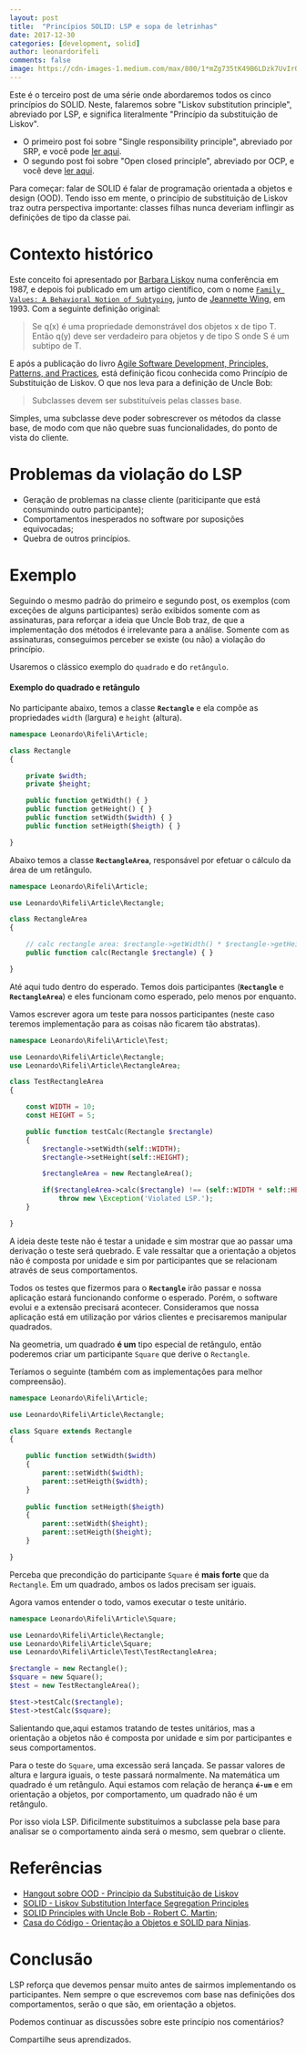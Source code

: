 ```yaml
---
layout: post
title:  "Princípios SOLID: LSP e sopa de letrinhas"
date: 2017-12-30
categories: [development, solid]
author: leonardorifeli
comments: false
image: https://cdn-images-1.medium.com/max/800/1*mZg735tK49B6LDzk7UvIrQ.jpeg
---
```

Este é o terceiro post de uma série onde abordaremos todos os cinco princípios do SOLID. Neste, falaremos sobre "Liskov substitution  principle", abreviado por LSP, e significa literalmente "Princípio da substituição de Liskov".

- O primeiro post foi sobre "Single responsibility principle", abreviado por SRP, e você pode [ler aqui](http://leonardo.rifeli.tech/development/2017/03/20/principios-solid-srp-e-sopa-de-letrinhas.html).
- O segundo post foi sobre "Open closed principle", abreviado por OCP, e você deve [ler aqui](http://leonardo.rifeli.tech/development/2017/12/05/principios-solid-ocp-e-sopa-de-letrinhas.html).

Para começar: falar de SOLID é falar de programação orientada a objetos e design (OOD). Tendo isso em mente, o princípio de substituição de Liskov traz outra perspectiva importante: classes filhas nunca deveriam inflingir as definições de tipo da classe pai.

# Contexto histórico

Este conceito foi apresentado por [Barbara Liskov](https://pt.wikipedia.org/wiki/Barbara_liskov) numa conferência em 1987, e depois foi publicado em um artigo científico, com o nome [`Family Values: A Behavioral Notion of Subtyping`](http://reports-archive.adm.cs.cmu.edu/anon/1999/CMU-CS-99-156.ps), junto de [Jeannette Wing](https://en.wikipedia.org/wiki/Jeannette_Wing), em 1993. Com a seguinte definição original:

> Se q(x) é uma propriedade demonstrável dos objetos x de tipo T. Então q(y) deve ser verdadeiro para objetos y de tipo  S onde S é um subtipo de T.

E após a publicação do livro [Agile Software Development, Principles, Patterns, and Practices](https://www.amazon.com/dp/0135974445/), está definição ficou conhecida como Princípio de Substituição de Liskov. O que nos leva para a definição de Uncle Bob:

> Subclasses devem ser substituíveis pelas classes base.

Simples, uma subclasse deve poder sobrescrever os métodos da classe base, de modo com que não quebre suas funcionalidades, do ponto de vista do cliente.

# Problemas da violação do LSP

- Geração de problemas na classe cliente (pariticipante que está consumindo outro participante);
- Comportamentos inesperados no software por suposições equivocadas;
- Quebra de outros princípios.

# Exemplo

Seguindo o mesmo padrão do primeiro e segundo post, os exemplos (com exceções de alguns participantes) serão exibidos somente com as assinaturas, para reforçar a ideia que Uncle Bob traz, de que a implementação dos métodos é irrelevante para a análise. Somente com as assinaturas, conseguimos perceber se existe (ou não) a violação do princípio.

Usaremos o clássico exemplo do `quadrado` e do `retângulo`.

#### Exemplo do quadrado e retângulo

No participante abaixo, temos a classe **`Rectangle`** e ela compõe as propriedades `width` (largura) e `height` (altura).

```php
namespace Leonardo\Rifeli\Article; 

class Rectangle
{

    private $width;
    private $height;

    public function getWidth() { }
    public function getHeight() { }
    public function setWidth($width) { }
    public function setHeigth($heigth) { }

}
```

Abaixo temos a classe **`RectangleArea`**, responsável por efetuar o cálculo da área de um retângulo.

```php
namespace Leonardo\Rifeli\Article; 

use Leonardo\Rifeli\Article\Rectangle;

class RectangleArea
{

    // calc rectangle area: $rectangle->getWidth() * $rectangle->getHeight().
    public function calc(Rectangle $rectangle) { }

}
```

Até aqui tudo dentro do esperado. Temos dois participantes (**`Rectangle`** e **`RectangleArea`**) e eles funcionam como esperado, pelo menos por enquanto.

Vamos escrever agora um teste para nossos participantes (neste caso teremos implementação para as coisas não ficarem tão abstratas).

```php
namespace Leonardo\Rifeli\Article\Test; 

use Leonardo\Rifeli\Article\Rectangle;
use Leonardo\Rifeli\Article\RectangleArea;

class TestRectangleArea
{

    const WIDTH = 10;
    const HEIGHT = 5;

    public function testCalc(Rectangle $rectangle) 
    {
        $rectangle->setWidth(self::WIDTH);
        $rectangle->setHeight(self::HEIGHT);

        $rectangleArea = new RectangleArea();

        if($rectangleArea->calc($rectangle) !== (self::WIDTH * self::HEIGHT))
            throw new \Exception('Violated LSP.');
    }

}
```

A ideia deste teste não é testar a unidade e sim mostrar que ao passar uma derivação o teste será quebrado. E vale ressaltar que a orientação a objetos não é composta por unidade e sim por participantes que se relacionam através de seus comportamentos.

Todos os testes que fizermos para o **`Rectangle`** irão passar e nossa aplicação estará funcionando conforme o esperado. Porém, o software evolui e a extensão precisará acontecer. Consideramos que nossa aplicação está em utilização por vários clientes e precisaremos manipular quadrados.

Na geometria, um quadrado **é um** tipo especial de retângulo, então poderemos criar um participante `Square` que derive o `Rectangle`.

Teríamos o seguinte (também com as implementações para melhor compreensão).

```php
namespace Leonardo\Rifeli\Article; 

use Leonardo\Rifeli\Article\Rectangle;

class Square extends Rectangle
{

    public function setWidth($width) 
    {
        parent::setWidth($width);
        parent::setHeigth($width);
    }
    
    public function setHeigth($heigth) 
    {
        parent::setWidth($height);
        parent::setHeigth($height);
    }

}
```

Perceba que precondição do participante `Square` é **mais forte** que da `Rectangle`. Em um quadrado, ambos os lados precisam ser iguais.

Agora vamos entender o todo, vamos executar o teste unitário.

```php
namespace Leonardo\Rifeli\Article\Square;

use Leonardo\Rifeli\Article\Rectangle;
use Leonardo\Rifeli\Article\Square;
use Leonardo\Rifeli\Article\Test\TestRectangleArea;

$rectangle = new Rectangle();
$square = new Square();
$test = new TestRectangleArea();

$test->testCalc($rectangle);
$test->testCalc($square);
```

Salientando que,aqui estamos tratando de testes unitários, mas a orientação a objetos não é composta por unidade e sim por participantes e seus comportamentos.

Para o teste do `Square`, uma excessão será lançada. Se passar valores de altura e largura iguais, o teste passará normalmente. Na matemática um quadrado é um retângulo. Aqui estamos com relação de herança **`é-um`** e em orientação a objetos, por comportamento, um quadrado não é um retângulo.

Por isso viola LSP. Dificilmente substituímos a subclasse pela base para analisar se o comportamento ainda será o mesmo, sem quebrar o cliente.

# Referências

- [Hangout sobre OOD - Princípio da Substituição de Liskov](https://www.youtube.com/watch?list=PLRX4OtWY_G7N518US48x-EZxXt6h0pr3V&time_continue=397&v=QJB1jp8bReY)
- [SOLID - Liskov Substitution Interface Segregation Principles](https://code.tutsplus.com/pt/tutorials/solid-part-3-liskov-substitution-interface-segregation-principles--net-36710)
- [SOLID Principles with Uncle Bob - Robert C. Martin](http://www.hanselminutes.com/145/solid-principles-with-uncle-bob-robert-c-martin);
- [Casa do Código - Orientação a Objetos e SOLID para Ninjas](https://www.casadocodigo.com.br/products/livro-oo-solid).

# Conclusão

LSP reforça que devemos pensar muito antes de sairmos implementando os participantes. Nem sempre o que escrevemos com base nas definições dos comportamentos, serão o que são, em orientação a objetos.

Podemos continuar as discussões sobre este princípio nos comentários?

Compartilhe seus aprendizados.